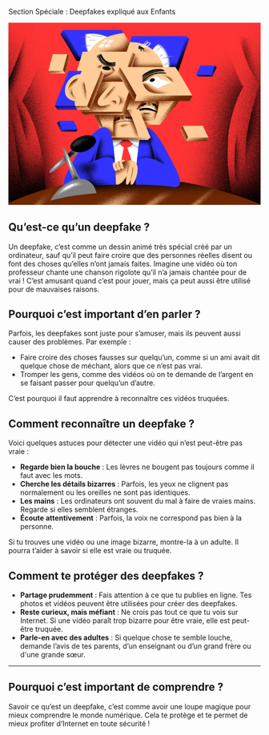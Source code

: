 Section Spéciale : Deepfakes expliqué aux Enfants

<div align="center">
  <img src="../components/enfant.png" alt="Illustration de Deepfake" title="Illustration de Deepfake">
</div>

## Qu’est-ce qu’un deepfake ?
Un deepfake, c’est comme un dessin animé très spécial créé par un ordinateur, sauf qu’il peut faire croire que des personnes réelles disent ou font des choses qu’elles n’ont jamais faites. Imagine une vidéo où ton professeur chante une chanson rigolote qu’il n’a jamais chantée pour de vrai ! C’est amusant quand c’est pour jouer, mais ça peut aussi être utilisé pour de mauvaises raisons.

## Pourquoi c’est important d’en parler ?
Parfois, les deepfakes sont juste pour s’amuser, mais ils peuvent aussi causer des problèmes. Par exemple :
- Faire croire des choses fausses sur quelqu’un, comme si un ami avait dit quelque chose de méchant, alors que ce n’est pas vrai.
- Tromper les gens, comme des vidéos où on te demande de l’argent en se faisant passer pour quelqu’un d’autre.

C’est pourquoi il faut apprendre à reconnaître ces vidéos truquées.

## Comment reconnaître un deepfake ?
Voici quelques astuces pour détecter une vidéo qui n’est peut-être pas vraie :
- **Regarde bien la bouche** : Les lèvres ne bougent pas toujours comme il faut avec les mots.
- **Cherche les détails bizarres** : Parfois, les yeux ne clignent pas normalement ou les oreilles ne sont pas identiques.
- **Les mains** : Les ordinateurs ont souvent du mal à faire de vraies mains. Regarde si elles semblent étranges.
- **Écoute attentivement** : Parfois, la voix ne correspond pas bien à la personne.

Si tu trouves une vidéo ou une image bizarre, montre-la à un adulte. Il pourra t’aider à savoir si elle est vraie ou truquée.

## Comment te protéger des deepfakes ?
- **Partage prudemment** : Fais attention à ce que tu publies en ligne. Tes photos et vidéos peuvent être utilisées pour créer des deepfakes.
- **Reste curieux, mais méfiant** : Ne crois pas tout ce que tu vois sur Internet. Si une vidéo paraît trop bizarre pour être vraie, elle est peut-être truquée.
- **Parle-en avec des adultes** : Si quelque chose te semble louche, demande l’avis de tes parents, d’un enseignant ou d’un grand frère ou d'une grande sœur.

---

## Pourquoi c’est important de comprendre ?
Savoir ce qu’est un deepfake, c’est comme avoir une loupe magique pour mieux comprendre le monde numérique. Cela te protège et te permet de mieux profiter d’Internet en toute sécurité !

